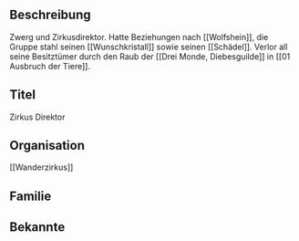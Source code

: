## Beschreibung
Zwerg und Zirkusdirektor. Hatte Beziehungen nach [[Wolfshein]], die Gruppe stahl seinen [[Wunschkristall]] sowie seinen [[Schädel]]. Verlor all seine Besitztümer durch den Raub der [[Drei Monde, Diebesguilde]]  in [[01 Ausbruch der Tiere]].

## Titel
Zirkus Direktor

## Organisation
[[Wanderzirkus]] 

## Familie


## Bekannte
